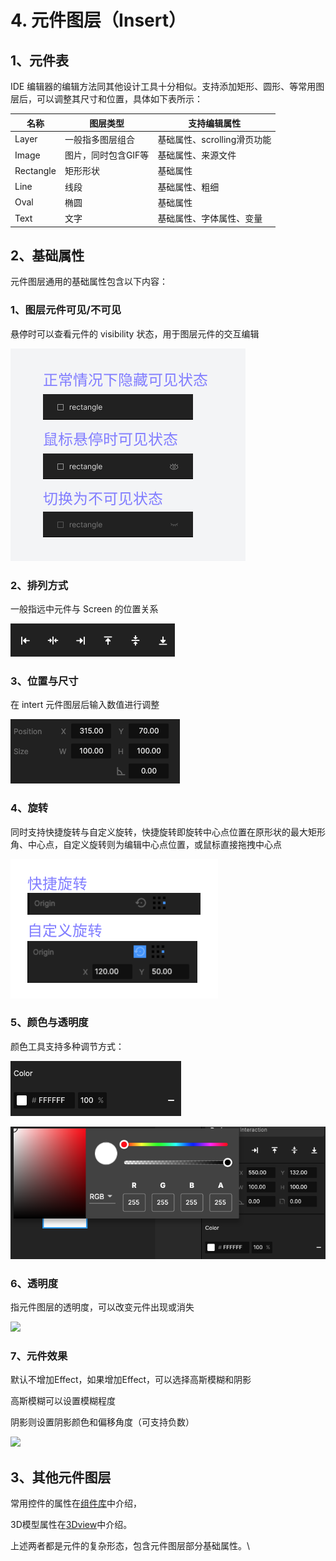 # 4. 元件图层（Insert）

## 1、元件表

IDE 编辑器的编辑方法同其他设计工具十分相似。支持添加矩形、圆形、等常用图层后，可以调整其尺寸和位置，具体如下表所示：

| 名称        | 图层类型        | 支持编辑属性             |
| --------- | ----------- | ------------------ |
| Layer     | 一般指多图层组合    | 基础属性、scrolling滑页功能 |
| Image     | 图片，同时包含GIF等 | 基础属性、来源文件          |
| Rectangle | 矩形形状        | 基础属性               |
| Line      | 线段          | 基础属性、粗细            |
| Oval      | 椭圆          | 基础属性               |
| Text      | 文字          | 基础属性、字体属性、变量       |

## 2、基础属性

元件图层通用的基础属性包含以下内容：

### 1、图层元件可见/不可见

悬停时可以查看元件的 visibility 状态，用于图层元件的交互编辑

![](../.gitbook/assets/元件基础-visibility属性.png)

### 2、排列方式

一般指远中元件与 Screen 的位置关系

![](../.gitbook/assets/排列工具.png)

### 3、位置与尺寸

在 intert 元件图层后输入数值进行调整

![](../.gitbook/assets/位置与尺寸.png)

### 4、旋转

同时支持快捷旋转与自定义旋转，快捷旋转即旋转中心点位置在原形状的最大矩形角、中心点，自定义旋转则为编辑中心点位置，或鼠标直接拖拽中心点

![](../.gitbook/assets/旋转.png)



### 5、颜色与透明度

颜色工具支持多种调节方式：

![](../.gitbook/assets/颜色与透明度.png)

![](../.gitbook/assets/颜色编辑.png)



### 6、透明度

指元件图层的透明度，可以改变元件出现或消失

![](../.gitbook/assets/企业微信截图\_9261cb19-cc25-4855-b50b-839c16b50005.png)



### 7、元件效果

默认不增加Effect，如果增加Effect，可以选择高斯模糊和阴影

高斯模糊可以设置模糊程度

阴影则设置阴影颜色和偏移角度（可支持负数）

![](../.gitbook/assets/企业微信截图\_3f468d13-e62f-4aae-b443-c28d08d68352.png)



## 3、其他元件图层

常用控件的属性在[组件库](../zu-jian/2.-kuo-zhan-zi-yuan-ku-chang-yong-zu-jian/)中介绍，

3D模型属性在[3Dview](../3d-mo-xing/2.-3d-view/)中介绍。

上述两者都是元件的复杂形态，包含元件图层部分基础属性。\




